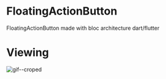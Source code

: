 # FloatingActionButton
FloatingActionButton made with bloc architecture dart/flutter
# Viewing
![gif--croped](https://user-images.githubusercontent.com/69945589/114279597-52792480-99ea-11eb-9f07-6642c006d1c9.gif)


